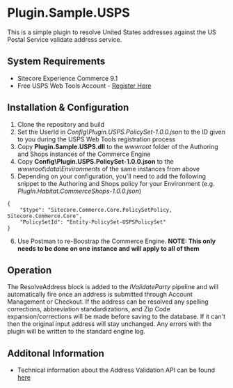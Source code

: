 # Plugin.Sample.USPS
This is a simple plugin to resolve United States addresses against the US Postal Service validate address service.

## System Requirements
* Sitecore Experience Commerce 9.1
* Free USPS Web Tools Account - [Register Here](https://www.usps.com/business/web-tools-apis/web-tools-registration.htm)

## Installation & Configuration
1. Clone the repository and build
2. Set the UserId in *Config\Plugin.USPS.PolicySet-1.0.0.json* to the ID given to you during the USPS Web Tools registration process
3. Copy **Plugin.Sample.USPS.dll** to the *wwwroot* folder of the Authoring and Shops instances of the Commerce Engine
4. Copy  **Config\Plugin.USPS.PolicySet-1.0.0.json** to the *wwwroot\data\Environments* of the same instances from above
5. Depending on your configuration, you'll need to add the following snippet to the Authoring and Shops policy for your Environment (e.g. *PlugIn.Habitat.CommerceShops-1.0.0.json*)
```
{
	"$type": "Sitecore.Commerce.Core.PolicySetPolicy, Sitecore.Commerce.Core",
	"PolicySetId": "Entity-PolicySet-USPSPolicySet"
} 
```
6. Use Postman to re-Boostrap the Commerce Engine. **NOTE: This only needs to be done on one instance and will apply to all of them**

## Operation
The ResolveAddress block is added to the *IValidateParty* pipeline and will automatically fire once an address is submitted through Account Management or Checkout. If the address can be resolved any spelling corrections, abbreviation standardizations, and Zip Code expansion/corrections will be made before saving to the database. If it can't then the original input address will stay unchanged. Any errors with the plugin will be written to the standard engine log.

## Additonal Information
* Technical information about the Address Validation API can be found [here](https://www.usps.com/business/web-tools-apis/address-information-api.htm)
